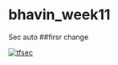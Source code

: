 # bhavin_week11
Sec auto
##firsr change

[![tfsec](https://github.com/bhavin56/bhavin_week11/actions/workflows/tfsec.yml/badge.svg)](https://github.com/bhavin56/bhavin_week11/actions/workflows/tfsec.yml)
